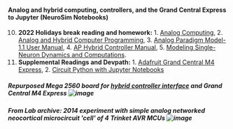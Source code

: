 
#### **Analog and hybrid computing, controllers, and the Grand Central Express to Jupyter (NeuroSim Notebooks)**
 
 10.  **2022 Holidays break reading and homework:** 1. [Analog Computing](https://www.degruyter.com/document/doi/10.1515/9783110787740/html), 2. [Analog and Hybrid Computer Programming](https://www.degruyter.com/document/doi/10.1515/9783110662207/html), 3. [Analog Paradigm Model-1.1 User Manual](https://analogparadigm.com/downloads/handbook.pdf), 4. [AP Hybrid Controller Manual](https://analogparadigm.com/downloads/hc_handbook.pdf), 5.  [Modeling Single-Neuron Dynamics and Computations](https://www.science.org/doi/10.1126/science.1127240).
11. **Supplemental Readings and Devpath:** 1. [Adafruit Grand Central M4 Express](https://cdn-learn.adafruit.com/downloads/pdf/adafruit-grand-central.pdf), 2. [Circuit  Python with Jupyter Notebooks](https://cdn-learn.adafruit.com/downloads/pdf/circuitpython-with-jupyter-notebooks.pdf)

##### Repurposed Mega 2560 board for [hybrid controller interface](https://github.com/anabrid/hardware/tree/main/the-analog-thing/arduino_2650_hybrid_controller) and Grand Central M4 Express ![image](https://user-images.githubusercontent.com/71346897/210679000-bfd3f1fc-ebe5-4372-9982-6e39dd0dce28.png)


##### From Lab archive: 2014 experiment with simple analog networked neocortical microcircuit 'cell' of 4 Trinket AVR MCUs ![image](https://user-images.githubusercontent.com/71346897/214720775-a89f6d4c-dcf8-4ec9-babd-69f6814e644a.jpeg)
